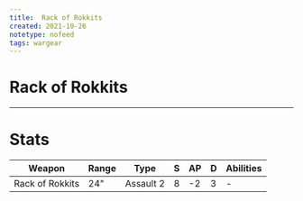 ```yaml
---
title:  Rack of Rokkits
created: 2021-10-26
notetype: nofeed
tags: wargear
---
```


# Rack of Rokkits

---

# Stats

| Weapon          | Range | Type      | S   | AP  | D   | Abilities |
| --------------- | ----- | --------- | --- | --- | --- | --------- |
| Rack of Rokkits | 24"   | Assault 2 | 8   | -2  | 3   | -         | 
